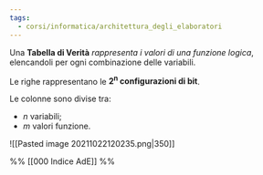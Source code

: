 ```yaml
---
tags:
  - corsi/informatica/architettura_degli_elaboratori
---
```

Una **Tabella di Verità** *rappresenta i valori di una funzione logica*, elencandoli per ogni combinazione delle variabili.

Le righe rappresentano le **2<sup>n</sup> configurazioni di bit**.

Le colonne sono divise tra:
- $n$ variabili;
- $m$ valori funzione.

![[Pasted image 20211022120235.png|350]]



%%
[[000 Indice AdE]]
%%



